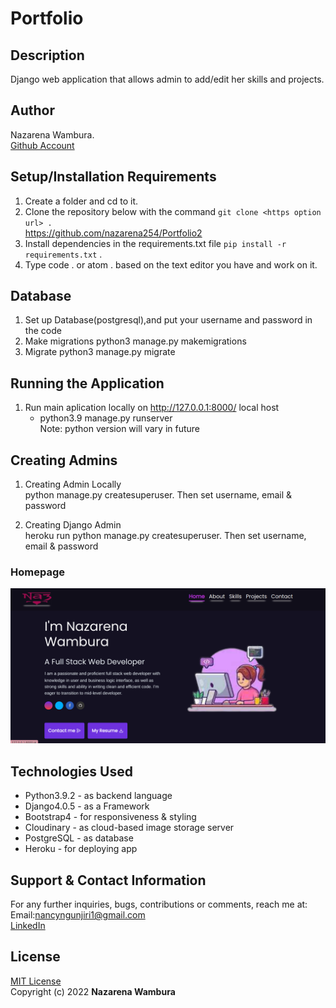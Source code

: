 # Portfolio

## Description
Django web application that allows admin to add/edit her skills and projects.

## Author
Nazarena Wambura.</br>
[Github Account](https://github.com/nazarena254)

## Setup/Installation Requirements
1. Create a folder and cd to it.
2. Clone the repository below with the command `git clone <https option url> .`  <br>
    https://github.com/nazarena254/Portfolio2  
3. Install dependencies in the requirements.txt file `pip install -r requirements.txt` .
4.  Type code . or atom . based on the text editor you have and work on it.   

## Database
1. Set up Database(postgresql),and put your username and password in the code
2. Make migrations
    python3 manage.py makemigrations
3. Migrate
   python3 manage.py migrate

## Running the Application
1. Run main aplication locally on http://127.0.0.1:8000/ local host<br>    
   * python3.9 manage.py runserver<br>
    Note: python version will vary in future

## Creating Admins
1. Creating Admin Locally<br>
     python manage.py createsuperuser. Then set username, email & password

2. Creating Django Admin   
     heroku run python manage.py createsuperuser. Then set username, email & password

### Homepage
![Homepage](./folio/static/images/portfolio.png) 

## Technologies Used
* Python3.9.2 - as backend language
* Django4.0.5 - as a Framework
* Bootstrap4 - for responsiveness & styling
* Cloudinary - as cloud-based image storage server 
* PostgreSQL - as database
* Heroku - for deploying app

## Support & Contact Information
For any further inquiries, bugs, contributions or comments, reach me at:<br>
Email:<nancyngunjiri1@gmail.com> <br>
[LinkedIn](https://www.linkedin.com/in/nazarena-wambura)

## License
[MIT License](https://github.com/nazarena254/Portfolio2/blob/master/LICENSE)<br>
Copyright (c) 2022 **Nazarena Wambura**
